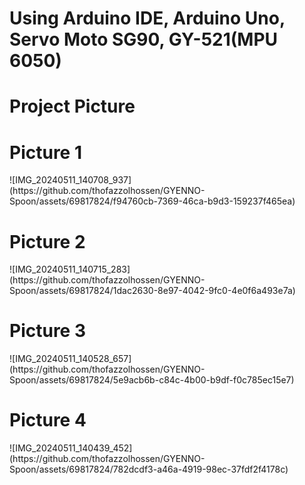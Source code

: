 <h1>Using Arduino IDE, Arduino Uno, Servo Moto SG90, GY-521(MPU 6050) </h1>


<h1>Project Picture</h1>
<h1>Picture 1</h1>
![IMG_20240511_140708_937](https://github.com/thofazzolhossen/GYENNO-Spoon/assets/69817824/f94760cb-7369-46ca-b9d3-159237f465ea)

<h1>Picture 2</h1>
![IMG_20240511_140715_283](https://github.com/thofazzolhossen/GYENNO-Spoon/assets/69817824/1dac2630-8e97-4042-9fc0-4e0f6a493e7a)

<h1>Picture 3</h1>
![IMG_20240511_140528_657](https://github.com/thofazzolhossen/GYENNO-Spoon/assets/69817824/5e9acb6b-c84c-4b00-b9df-f0c785ec15e7)


<h1>Picture 4</h1>
![IMG_20240511_140439_452](https://github.com/thofazzolhossen/GYENNO-Spoon/assets/69817824/782dcdf3-a46a-4919-98ec-37fdf2f4178c)
